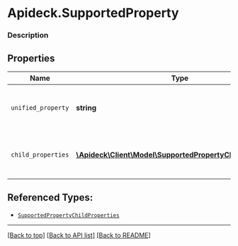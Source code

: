 # Apideck.SupportedProperty

### Description

## Properties
Name | Type | Description | Notes
------------ | ------------- | ------------- | -------------
`unified_property` | **string** | Name of the property in our Unified API. | [optional] 
`child_properties` | [**\Apideck\Client\Model\SupportedPropertyChildProperties[]**](SupportedPropertyChildProperties.md) | List of child properties of the unified property. | [optional] 





## Referenced Types:

* [`SupportedPropertyChildProperties`](SupportedPropertyChildProperties.md)

---

[[Back to top]](#) [[Back to API list]](../../../../README.md#documentation-for-api-endpoints) [[Back to README]](../../../../README.md)


